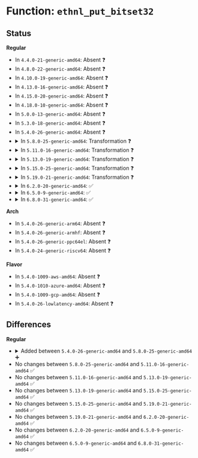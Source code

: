# Function: <code>ethnl_put_bitset32</code>

## Status
<b>Regular</b>
<ul>
<li>
In <code>4.4.0-21-generic-amd64</code>: Absent ❓
</li>
<li>
In <code>4.8.0-22-generic-amd64</code>: Absent ❓
</li>
<li>
In <code>4.10.0-19-generic-amd64</code>: Absent ❓
</li>
<li>
In <code>4.13.0-16-generic-amd64</code>: Absent ❓
</li>
<li>
In <code>4.15.0-20-generic-amd64</code>: Absent ❓
</li>
<li>
In <code>4.18.0-10-generic-amd64</code>: Absent ❓
</li>
<li>
In <code>5.0.0-13-generic-amd64</code>: Absent ❓
</li>
<li>
In <code>5.3.0-18-generic-amd64</code>: Absent ❓
</li>
<li>
In <code>5.4.0-26-generic-amd64</code>: Absent ❓
</li>
<li>
<details>
<summary>In <code>5.8.0-25-generic-amd64</code>: Transformation ❓</summary>

```c
int ethnl_put_bitset32(struct sk_buff * skb, int attrtype, const u32 * val, const u32 * mask, unsigned int nbits, ethnl_string_array_t names, bool compact)
```

```json
{
  "name": "ethnl_put_bitset32",
  "collision_type": "Unique Global",
  "inline_type": "No",
  "funcs": [
    {
      "addr": 0,
      "name": "ethnl_put_bitset32",
      "external": true,
      "loc": "net/ethtool/bitset.c:232",
      "file": "net/ethtool/bitset.c",
      "inline": "seen, unknown",
      "caller_inline": [],
      "caller_func": [
        "net/ethtool/bitset.c:ethnl_put_bitset",
        "net/ethtool/debug.c:debug_fill_reply",
        "net/ethtool/features.c:features_fill_reply",
        "net/ethtool/features.c:features_fill_reply",
        "net/ethtool/features.c:features_fill_reply",
        "net/ethtool/features.c:features_fill_reply",
        "net/ethtool/privflags.c:privflags_fill_reply",
        "net/ethtool/eee.c:eee_fill_reply",
        "net/ethtool/eee.c:eee_fill_reply",
        "net/ethtool/tsinfo.c:tsinfo_fill_reply",
        "net/ethtool/tsinfo.c:tsinfo_fill_reply",
        "net/ethtool/tsinfo.c:tsinfo_fill_reply"
      ]
    }
  ],
  "symbols": [
    {
      "addr": 18446744071589886788,
      "name": "ethnl_put_bitset32.cold",
      "section": ".text",
      "bind": "STB_LOCAL",
      "size": 12
    },
    {
      "addr": 18446744071589884736,
      "name": "ethnl_put_bitset32",
      "section": ".text",
      "bind": "STB_GLOBAL",
      "size": 987
    }
  ]
}
```
</details>
</li>
<li>
<details>
<summary>In <code>5.11.0-16-generic-amd64</code>: Transformation ❓</summary>

```c
int ethnl_put_bitset32(struct sk_buff * skb, int attrtype, const u32 * val, const u32 * mask, unsigned int nbits, ethnl_string_array_t names, bool compact)
```

```json
{
  "name": "ethnl_put_bitset32",
  "collision_type": "Unique Global",
  "inline_type": "No",
  "funcs": [
    {
      "addr": 0,
      "name": "ethnl_put_bitset32",
      "external": true,
      "loc": "net/ethtool/bitset.c:232",
      "file": "net/ethtool/bitset.c",
      "inline": "seen, unknown",
      "caller_inline": [],
      "caller_func": [
        "net/ethtool/bitset.c:ethnl_put_bitset",
        "net/ethtool/debug.c:debug_fill_reply",
        "net/ethtool/features.c:features_fill_reply",
        "net/ethtool/features.c:features_fill_reply",
        "net/ethtool/features.c:features_fill_reply",
        "net/ethtool/features.c:features_fill_reply",
        "net/ethtool/privflags.c:privflags_fill_reply",
        "net/ethtool/eee.c:eee_fill_reply",
        "net/ethtool/eee.c:eee_fill_reply",
        "net/ethtool/tsinfo.c:tsinfo_fill_reply",
        "net/ethtool/tsinfo.c:tsinfo_fill_reply",
        "net/ethtool/tsinfo.c:tsinfo_fill_reply",
        "net/ethtool/tunnels.c:ethnl_tunnel_info_fill_reply",
        "net/ethtool/tunnels.c:ethnl_tunnel_info_fill_reply"
      ]
    }
  ],
  "symbols": [
    {
      "addr": 18446744071591633739,
      "name": "ethnl_put_bitset32.cold",
      "section": ".text",
      "bind": "STB_LOCAL",
      "size": 12
    },
    {
      "addr": 18446744071589924048,
      "name": "ethnl_put_bitset32",
      "section": ".text",
      "bind": "STB_GLOBAL",
      "size": 969
    }
  ]
}
```
</details>
</li>
<li>
<details>
<summary>In <code>5.13.0-19-generic-amd64</code>: Transformation ❓</summary>

```c
int ethnl_put_bitset32(struct sk_buff * skb, int attrtype, const u32 * val, const u32 * mask, unsigned int nbits, ethnl_string_array_t names, bool compact)
```

```json
{
  "name": "ethnl_put_bitset32",
  "collision_type": "Unique Global",
  "inline_type": "No",
  "funcs": [
    {
      "addr": 0,
      "name": "ethnl_put_bitset32",
      "external": true,
      "loc": "net/ethtool/bitset.c:232",
      "file": "net/ethtool/bitset.c",
      "inline": "seen, unknown",
      "caller_inline": [],
      "caller_func": [
        "net/ethtool/bitset.c:ethnl_put_bitset",
        "net/ethtool/debug.c:debug_fill_reply",
        "net/ethtool/features.c:features_fill_reply",
        "net/ethtool/features.c:features_fill_reply",
        "net/ethtool/features.c:features_fill_reply",
        "net/ethtool/features.c:features_fill_reply",
        "net/ethtool/privflags.c:privflags_fill_reply",
        "net/ethtool/eee.c:eee_fill_reply",
        "net/ethtool/eee.c:eee_fill_reply",
        "net/ethtool/tsinfo.c:tsinfo_fill_reply",
        "net/ethtool/tsinfo.c:tsinfo_fill_reply",
        "net/ethtool/tsinfo.c:tsinfo_fill_reply",
        "net/ethtool/tunnels.c:ethnl_tunnel_info_fill_reply",
        "net/ethtool/tunnels.c:ethnl_tunnel_info_fill_reply"
      ]
    }
  ],
  "symbols": [
    {
      "addr": 18446744071591577140,
      "name": "ethnl_put_bitset32.cold",
      "section": ".text",
      "bind": "STB_LOCAL",
      "size": 12
    },
    {
      "addr": 18446744071589831888,
      "name": "ethnl_put_bitset32",
      "section": ".text",
      "bind": "STB_GLOBAL",
      "size": 965
    }
  ]
}
```
</details>
</li>
<li>
<details>
<summary>In <code>5.15.0-25-generic-amd64</code>: Transformation ❓</summary>

```c
int ethnl_put_bitset32(struct sk_buff * skb, int attrtype, const u32 * val, const u32 * mask, unsigned int nbits, ethnl_string_array_t names, bool compact)
```

```json
{
  "name": "ethnl_put_bitset32",
  "collision_type": "Unique Global",
  "inline_type": "No",
  "funcs": [
    {
      "addr": 0,
      "name": "ethnl_put_bitset32",
      "external": true,
      "loc": "net/ethtool/bitset.c:232",
      "file": "net/ethtool/bitset.c",
      "inline": "seen, unknown",
      "caller_inline": [],
      "caller_func": [
        "net/ethtool/bitset.c:ethnl_put_bitset",
        "net/ethtool/debug.c:debug_fill_reply",
        "net/ethtool/wol.c:wol_fill_reply",
        "net/ethtool/features.c:features_fill_reply",
        "net/ethtool/features.c:features_fill_reply",
        "net/ethtool/features.c:features_fill_reply",
        "net/ethtool/features.c:features_fill_reply",
        "net/ethtool/privflags.c:privflags_fill_reply",
        "net/ethtool/eee.c:eee_fill_reply",
        "net/ethtool/eee.c:eee_fill_reply",
        "net/ethtool/tsinfo.c:tsinfo_fill_reply",
        "net/ethtool/tsinfo.c:tsinfo_fill_reply",
        "net/ethtool/tsinfo.c:tsinfo_fill_reply",
        "net/ethtool/tunnels.c:ethnl_tunnel_info_fill_reply",
        "net/ethtool/tunnels.c:ethnl_tunnel_info_fill_reply"
      ]
    }
  ],
  "symbols": [
    {
      "addr": 18446744071592712235,
      "name": "ethnl_put_bitset32.cold",
      "section": ".text",
      "bind": "STB_LOCAL",
      "size": 12
    },
    {
      "addr": 18446744071590594784,
      "name": "ethnl_put_bitset32",
      "section": ".text",
      "bind": "STB_GLOBAL",
      "size": 976
    }
  ]
}
```
</details>
</li>
<li>
<details>
<summary>In <code>5.19.0-21-generic-amd64</code>: Transformation ❓</summary>

```c
int ethnl_put_bitset32(struct sk_buff * skb, int attrtype, const u32 * val, const u32 * mask, unsigned int nbits, ethnl_string_array_t names, bool compact)
```

```json
{
  "name": "ethnl_put_bitset32",
  "collision_type": "Unique Global",
  "inline_type": "No",
  "funcs": [
    {
      "addr": 0,
      "name": "ethnl_put_bitset32",
      "external": true,
      "loc": "net/ethtool/bitset.c:232",
      "file": "net/ethtool/bitset.c",
      "inline": "seen, unknown",
      "caller_inline": [],
      "caller_func": [
        "net/ethtool/bitset.c:ethnl_put_bitset",
        "net/ethtool/debug.c:debug_fill_reply",
        "net/ethtool/wol.c:wol_fill_reply",
        "net/ethtool/features.c:features_fill_reply",
        "net/ethtool/features.c:features_fill_reply",
        "net/ethtool/features.c:features_fill_reply",
        "net/ethtool/features.c:features_fill_reply",
        "net/ethtool/privflags.c:privflags_fill_reply",
        "net/ethtool/eee.c:eee_fill_reply",
        "net/ethtool/eee.c:eee_fill_reply",
        "net/ethtool/tsinfo.c:tsinfo_fill_reply",
        "net/ethtool/tsinfo.c:tsinfo_fill_reply",
        "net/ethtool/tsinfo.c:tsinfo_fill_reply",
        "net/ethtool/tunnels.c:ethnl_tunnel_info_fill_reply",
        "net/ethtool/tunnels.c:ethnl_tunnel_info_fill_reply"
      ]
    }
  ],
  "symbols": [
    {
      "addr": 18446744071594598318,
      "name": "ethnl_put_bitset32.cold",
      "section": ".text",
      "bind": "STB_LOCAL",
      "size": 12
    },
    {
      "addr": 18446744071592214160,
      "name": "ethnl_put_bitset32",
      "section": ".text",
      "bind": "STB_GLOBAL",
      "size": 987
    }
  ]
}
```
</details>
</li>
<li>
<details>
<summary>In <code>6.2.0-20-generic-amd64</code>: ✅</summary>

```c
int ethnl_put_bitset32(struct sk_buff * skb, int attrtype, const u32 * val, const u32 * mask, unsigned int nbits, ethnl_string_array_t names, bool compact)
```

```json
{
  "name": "ethnl_put_bitset32",
  "collision_type": "Unique Global",
  "inline_type": "No",
  "funcs": [
    {
      "addr": 18446744071594044064,
      "name": "ethnl_put_bitset32",
      "external": true,
      "loc": "net/ethtool/bitset.c:232",
      "file": "net/ethtool/bitset.c",
      "inline": "seen, unknown",
      "caller_inline": [],
      "caller_func": [
        "net/ethtool/bitset.c:ethnl_put_bitset",
        "net/ethtool/debug.c:debug_fill_reply",
        "net/ethtool/wol.c:wol_fill_reply",
        "net/ethtool/features.c:features_fill_reply",
        "net/ethtool/features.c:features_fill_reply",
        "net/ethtool/features.c:features_fill_reply",
        "net/ethtool/features.c:features_fill_reply",
        "net/ethtool/privflags.c:privflags_fill_reply",
        "net/ethtool/eee.c:eee_fill_reply",
        "net/ethtool/eee.c:eee_fill_reply",
        "net/ethtool/tsinfo.c:tsinfo_fill_reply",
        "net/ethtool/tsinfo.c:tsinfo_fill_reply",
        "net/ethtool/tsinfo.c:tsinfo_fill_reply",
        "net/ethtool/tunnels.c:ethnl_tunnel_info_fill_reply",
        "net/ethtool/tunnels.c:ethnl_tunnel_info_fill_reply"
      ]
    }
  ],
  "symbols": [
    {
      "addr": 18446744071594044064,
      "name": "ethnl_put_bitset32",
      "section": ".text",
      "bind": "STB_GLOBAL",
      "size": 999
    }
  ]
}
```
</details>
</li>
<li>
<details>
<summary>In <code>6.5.0-9-generic-amd64</code>: ✅</summary>

```c
int ethnl_put_bitset32(struct sk_buff * skb, int attrtype, const u32 * val, const u32 * mask, unsigned int nbits, ethnl_string_array_t names, bool compact)
```

```json
{
  "name": "ethnl_put_bitset32",
  "collision_type": "Unique Global",
  "inline_type": "No",
  "funcs": [
    {
      "addr": 18446744071594422416,
      "name": "ethnl_put_bitset32",
      "external": true,
      "loc": "net/ethtool/bitset.c:232",
      "file": "net/ethtool/bitset.c",
      "inline": "seen, unknown",
      "caller_inline": [],
      "caller_func": [
        "net/ethtool/bitset.c:ethnl_put_bitset",
        "net/ethtool/debug.c:debug_fill_reply",
        "net/ethtool/wol.c:wol_fill_reply",
        "net/ethtool/features.c:features_fill_reply",
        "net/ethtool/features.c:features_fill_reply",
        "net/ethtool/features.c:features_fill_reply",
        "net/ethtool/features.c:features_fill_reply",
        "net/ethtool/privflags.c:privflags_fill_reply",
        "net/ethtool/eee.c:eee_fill_reply",
        "net/ethtool/eee.c:eee_fill_reply",
        "net/ethtool/tsinfo.c:tsinfo_fill_reply",
        "net/ethtool/tsinfo.c:tsinfo_fill_reply",
        "net/ethtool/tsinfo.c:tsinfo_fill_reply",
        "net/ethtool/tunnels.c:ethnl_tunnel_info_fill_reply",
        "net/ethtool/tunnels.c:ethnl_tunnel_info_fill_reply"
      ]
    }
  ],
  "symbols": [
    {
      "addr": 18446744071594422416,
      "name": "ethnl_put_bitset32",
      "section": ".text",
      "bind": "STB_GLOBAL",
      "size": 1002
    }
  ]
}
```
</details>
</li>
<li>
<details>
<summary>In <code>6.8.0-31-generic-amd64</code>: ✅</summary>

```c
int ethnl_put_bitset32(struct sk_buff * skb, int attrtype, const u32 * val, const u32 * mask, unsigned int nbits, ethnl_string_array_t names, bool compact)
```

```json
{
  "name": "ethnl_put_bitset32",
  "collision_type": "Unique Global",
  "inline_type": "No",
  "funcs": [
    {
      "addr": 18446744071595224656,
      "name": "ethnl_put_bitset32",
      "external": true,
      "loc": "net/ethtool/bitset.c:232",
      "file": "net/ethtool/bitset.c",
      "inline": "seen, unknown",
      "caller_inline": [],
      "caller_func": [
        "net/ethtool/bitset.c:ethnl_put_bitset",
        "net/ethtool/debug.c:debug_fill_reply",
        "net/ethtool/wol.c:wol_fill_reply",
        "net/ethtool/features.c:features_fill_reply",
        "net/ethtool/features.c:features_fill_reply",
        "net/ethtool/features.c:features_fill_reply",
        "net/ethtool/features.c:features_fill_reply",
        "net/ethtool/privflags.c:privflags_fill_reply",
        "net/ethtool/eee.c:eee_fill_reply",
        "net/ethtool/eee.c:eee_fill_reply",
        "net/ethtool/tsinfo.c:tsinfo_fill_reply",
        "net/ethtool/tsinfo.c:tsinfo_fill_reply",
        "net/ethtool/tsinfo.c:tsinfo_fill_reply",
        "net/ethtool/tunnels.c:ethnl_tunnel_info_fill_reply",
        "net/ethtool/tunnels.c:ethnl_tunnel_info_fill_reply"
      ]
    }
  ],
  "symbols": [
    {
      "addr": 18446744071595224656,
      "name": "ethnl_put_bitset32",
      "section": ".text",
      "bind": "STB_GLOBAL",
      "size": 1002
    }
  ]
}
```
</details>
</li>
</ul>
<b>Arch</b>
<ul>
<li>
In <code>5.4.0-26-generic-arm64</code>: Absent ❓
</li>
<li>
In <code>5.4.0-26-generic-armhf</code>: Absent ❓
</li>
<li>
In <code>5.4.0-26-generic-ppc64el</code>: Absent ❓
</li>
<li>
In <code>5.4.0-24-generic-riscv64</code>: Absent ❓
</li>
</ul>
<b>Flavor</b>
<ul>
<li>
In <code>5.4.0-1009-aws-amd64</code>: Absent ❓
</li>
<li>
In <code>5.4.0-1010-azure-amd64</code>: Absent ❓
</li>
<li>
In <code>5.4.0-1009-gcp-amd64</code>: Absent ❓
</li>
<li>
In <code>5.4.0-26-lowlatency-amd64</code>: Absent ❓
</li>
</ul>

## Differences
<b>Regular</b>
<ul>
<li>
<details>
<summary>Added between <code>5.4.0-26-generic-amd64</code> and <code>5.8.0-25-generic-amd64</code> ➕</summary>

```c
int ethnl_put_bitset32(struct sk_buff * skb, int attrtype, const u32 * val, const u32 * mask, unsigned int nbits, ethnl_string_array_t names, bool compact)
```
</details>
</li>
<li>
No changes between <code>5.8.0-25-generic-amd64</code> and <code>5.11.0-16-generic-amd64</code> ✅
</li>
<li>
No changes between <code>5.11.0-16-generic-amd64</code> and <code>5.13.0-19-generic-amd64</code> ✅
</li>
<li>
No changes between <code>5.13.0-19-generic-amd64</code> and <code>5.15.0-25-generic-amd64</code> ✅
</li>
<li>
No changes between <code>5.15.0-25-generic-amd64</code> and <code>5.19.0-21-generic-amd64</code> ✅
</li>
<li>
No changes between <code>5.19.0-21-generic-amd64</code> and <code>6.2.0-20-generic-amd64</code> ✅
</li>
<li>
No changes between <code>6.2.0-20-generic-amd64</code> and <code>6.5.0-9-generic-amd64</code> ✅
</li>
<li>
No changes between <code>6.5.0-9-generic-amd64</code> and <code>6.8.0-31-generic-amd64</code> ✅
</li>
</ul>
